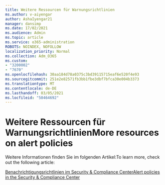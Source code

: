 ```yaml
---
title: Weitere Ressourcen für Warnungsrichtlinien
ms.author: v-aiyengar
author: AshaIyengar21
manager: dansimp
ms.date: 17/02/2021
ms.audience: Admin
ms.topic: article
ms.service: o365-administration
ROBOTS: NOINDEX, NOFOLLOW
localization_priority: Normal
ms.collection: Adm_O365
ms.custom:
- "3200002"
- "7670"
ms.openlocfilehash: 30aa184d78a0375c3bd39115715eaf6e520f4e93
ms.sourcegitcommit: 251e2e82571fb3bb1fbe3dbf7bfca30e004b3373
ms.translationtype: MT
ms.contentlocale: de-DE
ms.lasthandoff: 03/05/2021
ms.locfileid: "50464692"
---
```

# <a name="more-resources-on-alert-policies"></a><span data-ttu-id="7f99c-102">Weitere Ressourcen für Warnungsrichtlinien</span><span class="sxs-lookup"><span data-stu-id="7f99c-102">More resources on alert policies</span></span>

<span data-ttu-id="7f99c-103">Weitere Informationen finden Sie im folgenden Artikel:</span><span class="sxs-lookup"><span data-stu-id="7f99c-103">To learn more, check out the following article:</span></span>

[<span data-ttu-id="7f99c-104">Benachrichtigungsrichtlinien im Security & Compliance Center</span><span class="sxs-lookup"><span data-stu-id="7f99c-104">Alert policies in the Security & Compliance Center</span></span>](https://go.microsoft.com/fwlink/?linkid=2103211)
